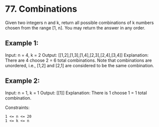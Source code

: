 # 77. Combinations
Given two integers n and k, return all possible combinations of k numbers chosen from the range [1, n].
You may return the answer in any order.

## Example 1:

Input: n = 4, k = 2
Output: [[1,2],[1,3],[1,4],[2,3],[2,4],[3,4]]
Explanation: There are 4 choose 2 = 6 total combinations.
Note that combinations are unordered, i.e., [1,2] and [2,1] are considered to be the same combination.

## Example 2:

Input: n = 1, k = 1
Output: [[1]]
Explanation: There is 1 choose 1 = 1 total combination.

Constraints:

    1 <= n <= 20
    1 <= k <= n

